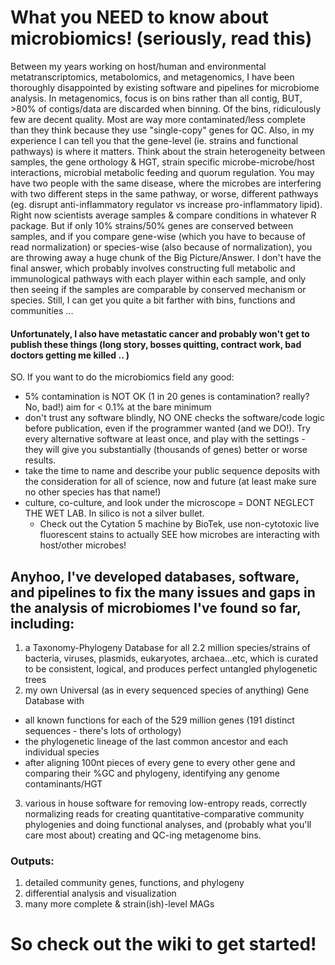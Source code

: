 # What you NEED to know about microbiomics! (seriously, read this)
Between my years working on host/human and environmental metatranscriptomics, metabolomics, and metagenomics, I have been thoroughly disappointed by existing software and pipelines for microbiome analysis. In metagenomics, focus is on bins rather than all contig, BUT, >80% of contigs/data are discarded when binning. Of the bins, ridiculously few are decent quality. Most are way more contaminated/less complete than they think because they use "single-copy" genes for QC. Also, in my experience I can tell you that the gene-level (ie. strains and functional pathways) is where it matters. Think about the strain heterogeneity between samples, the gene orthology & HGT, strain specific microbe-microbe/host interactions, microbial metabolic feeding and quorum regulation. You may have two people with the same disease, where the microbes are interfering with two different steps in the same pathway, or worse, different pathways (eg. disrupt anti-inflammatory regulator vs increase pro-inflammatory lipid). Right now scientists average samples & compare conditions in whatever R package. But if only 10% strains/50% genes are conserved between samples, and if you compare gene-wise (which you have to because of read normalization) or species-wise (also because of normalization), you are throwing away a huge chunk of the Big Picture/Answer. I don't have the final answer, which probably involves constructing full metabolic and immunological pathways with each player within each sample, and only then seeing if the samples are comparable by conserved mechanism or species. Still, I can get you quite a bit farther with bins, functions and communities ... <br>
 
#### Unfortunately, I also have metastatic cancer and probably won't get to publish these things (long story, bosses quitting, contract work, bad doctors getting me killed .. )
SO. If you want to do the microbiomics field any good: 
- 5% contamination is NOT OK (1 in 20 genes is contamination? really? No, bad!) aim for < 0.1% at the bare minimum
- don't trust any software blindly, NO ONE checks the software/code logic before publication, even if the programmer wanted (and we DO!). Try every alternative software at least once, and play with the settings - they will give you substantially (thousands of genes) better or worse results.
- take the time to name and describe your public sequence deposits with the consideration for all of science, now and future (at least make sure no other species has that name!)
- culture, co-culture, and look under the microscope = DONT NEGLECT THE WET LAB. In silico is not a silver bullet. 
  - Check out the Cytation 5 machine by BioTek, use non-cytotoxic live fluorescent stains to actually SEE how microbes are interacting with host/other microbes!

## Anyhoo, I've developed databases, software, and pipelines to fix the many issues and gaps in the analysis of microbiomes I've found so far, including:
1. a Taxonomy-Phylogeny Database for all 2.2 million species/strains of bacteria, viruses, plasmids, eukaryotes, archaea...etc, which is curated to be consistent, logical, and produces perfect untangled phylogenetic trees
2. my own Universal (as in every sequenced species of anything) Gene Database with 
  - all known functions for each of the 529 million genes (191 distinct sequences - there's lots of orthology)
  - the phylogenetic lineage of the last common ancestor and each individual species
  - after aligning 100nt pieces of every gene to every other gene and comparing their %GC and phylogeny, identifying any genome contaminants/HGT
3. various in house software for removing low-entropy reads, correctly normalizing reads for creating quantitative-comparative community phylogenies and doing functional analyses, and (probably what you'll care most about) creating and QC-ing metagenome bins.

### Outputs: 
1. detailed community genes, functions, and phylogeny
2. differential analysis and visualization
3. many more complete & strain(ish)-level MAGs

# So check out the wiki to get started!
